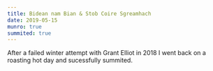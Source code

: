 ```yaml
---
title: Bidean nam Bian & Stob Coire Sgreamhach
date: 2019-05-15
munro: true
summited: true
---
```


After a failed winter attempt with Grant Elliot in 2018 I went back on a roasting hot day and sucessfully summited. 
